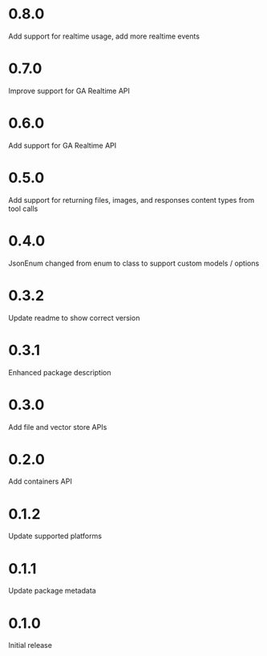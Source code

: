 # 0.8.0

Add support for realtime usage, add more realtime events

# 0.7.0

Improve support for GA Realtime API

# 0.6.0

Add support for GA Realtime API

# 0.5.0

Add support for returning files, images, and responses content types from tool calls

# 0.4.0

JsonEnum changed from enum to class to support custom models / options

# 0.3.2

Update readme to show correct version

# 0.3.1

Enhanced package description

# 0.3.0

Add file and vector store APIs

# 0.2.0

Add containers API

# 0.1.2

Update supported platforms

# 0.1.1

Update package metadata

# 0.1.0

Initial release
